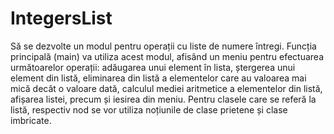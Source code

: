 # IntegersList
Să se dezvolte un modul pentru operații cu liste de numere întregi. Funcția
principală (main) va utiliza acest modul, afisând un meniu pentru efectuarea
următoarelor operații: adăugarea unui element în lista, ștergerea unui element
din listă, eliminarea din listă a elementelor care au valoarea mai mică decât o
valoare dată, calculul mediei aritmetice a elementelor din listă, afișarea listei,
precum și iesirea din meniu. Pentru clasele care se referă la listă, respectiv nod
se vor utiliza noțiunile de clase prietene și clase imbricate.
